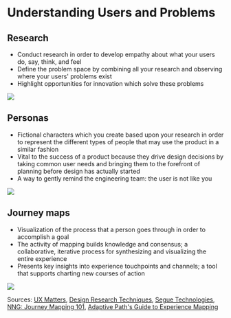 # Understanding Users and Problems

## Research

* Conduct research in order to develop empathy about what your users do, say, think, and feel
* Define the problem space by combining all your research and observing where your users' problems exist
* Highlight opportunities for innovation which solve these problems

![](https://cloud.netlifyusercontent.com/assets/344dbf88-fdf9-42bb-adb4-46f01eedd629/3c018c22-30dc-4dbe-b14f-7a6b25160833/04-cooper-observation-opt.jpg)

## Personas

* Fictional characters which you create based upon your research in order to represent the different types of people that may use the product in a similar fashion
* Vital to the success of a product because they drive design decisions by taking common user needs and bringing them to the forefront of planning before design has actually started
* A way to gently remind the engineering team: the user is not like you

![](https://media.nngroup.com/media/editor/2018/01/05/personaexample.jpg)

## Journey maps

* Visualization of the process that a person goes through in order to accomplish a goal
* The activity of mapping builds knowledge and consensus; a collaborative, iterative process for synthesizing and visualizing the entire experience
* Presents key insights into experience touchpoints and channels; a tool that supports charting new courses of action

![](https://media.nngroup.com/media/editor/2018/11/06/screen-shot-2018-11-06-at-122254-pm.png)

Sources: [UX Matters](https://www.uxmatters.com/mt/archives/2018/09/the-role-of-observation-in-user-research.php), [Design Research Techniques](http://designresearchtechniques.com/#/), [Segue Technologies](https://www.seguetech.com/persona-development-important/), [NNG: Journey Mapping 101](https://www.nngroup.com/articles/journey-mapping-101/), [Adaptive Path's Guide to Experience Mapping](https://adaptivepath.s3.amazonaws.com/apguide/download/Adaptive_Paths_Guide_to_Experience_Mapping.pdf)

